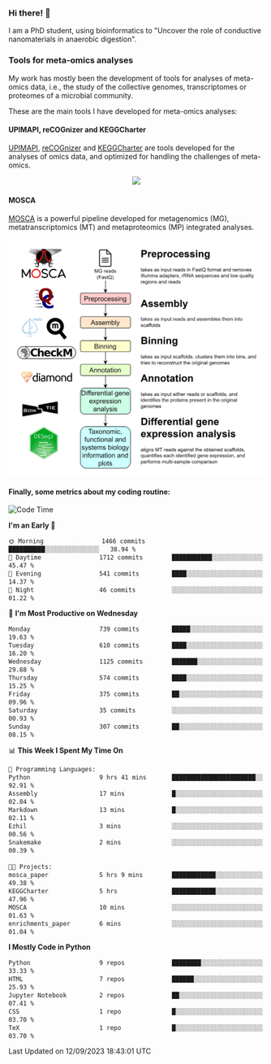### Hi there! 👋

I am a PhD student, using bioinformatics to "Uncover the role of conductive nanomaterials in anaerobic digestion".

### Tools for meta-omics analyses

My work has mostly been the development of tools for analyses of meta-omics data, i.e., the study of the collective genomes, transcriptomes or proteomes of a microbial community.

These are the main tools I have developed for meta-omics analyses:

#### UPIMAPI, reCOGnizer and KEGGCharter

[UPIMAPI](https://github.com/iquasere/UPIMAPI), [reCOGnizer](https://github.com/iquasere/reCOGnizer) and [KEGGCharter](https://github.com/iquasere/KEGGCharter) are tools developed for the analyses of omics data, and optimized for handling the challenges of meta-omics.

<p align="center">
    <img src="assets/annotation_paper.png">
</p>

#### MOSCA

[MOSCA](https://github.com/iquasere/MOSCA) is a powerful pipeline developed for metagenomics (MG), metatranscriptomics (MT) and metaproteomics (MP) integrated analyses.

<p align="center">
    <img src="assets/mosca_workflow.png" align="center" width="700">
</p>


#### Finally, some metrics about my coding routine:

<!--START_SECTION:waka-->
![Code Time](http://img.shields.io/badge/Code%20Time-653%20hrs%2054%20mins-blue)

**I'm an Early 🐤** 

```text
🌞 Morning                1466 commits        ██████████░░░░░░░░░░░░░░░   38.94 % 
🌆 Daytime                1712 commits        ███████████░░░░░░░░░░░░░░   45.47 % 
🌃 Evening                541 commits         ████░░░░░░░░░░░░░░░░░░░░░   14.37 % 
🌙 Night                  46 commits          ░░░░░░░░░░░░░░░░░░░░░░░░░   01.22 % 
```
📅 **I'm Most Productive on Wednesday** 

```text
Monday                   739 commits         █████░░░░░░░░░░░░░░░░░░░░   19.63 % 
Tuesday                  610 commits         ████░░░░░░░░░░░░░░░░░░░░░   16.20 % 
Wednesday                1125 commits        ███████░░░░░░░░░░░░░░░░░░   29.88 % 
Thursday                 574 commits         ████░░░░░░░░░░░░░░░░░░░░░   15.25 % 
Friday                   375 commits         ██░░░░░░░░░░░░░░░░░░░░░░░   09.96 % 
Saturday                 35 commits          ░░░░░░░░░░░░░░░░░░░░░░░░░   00.93 % 
Sunday                   307 commits         ██░░░░░░░░░░░░░░░░░░░░░░░   08.15 % 
```


📊 **This Week I Spent My Time On** 

```text
💬 Programming Languages: 
Python                   9 hrs 41 mins       ███████████████████████░░   92.91 % 
Assembly                 17 mins             █░░░░░░░░░░░░░░░░░░░░░░░░   02.84 % 
Markdown                 13 mins             █░░░░░░░░░░░░░░░░░░░░░░░░   02.11 % 
Ezhil                    3 mins              ░░░░░░░░░░░░░░░░░░░░░░░░░   00.56 % 
Snakemake                2 mins              ░░░░░░░░░░░░░░░░░░░░░░░░░   00.39 % 

🐱‍💻 Projects: 
mosca_paper              5 hrs 9 mins        ████████████░░░░░░░░░░░░░   49.38 % 
KEGGCharter              5 hrs               ████████████░░░░░░░░░░░░░   47.96 % 
MOSCA                    10 mins             ░░░░░░░░░░░░░░░░░░░░░░░░░   01.63 % 
enrichments_paper        6 mins              ░░░░░░░░░░░░░░░░░░░░░░░░░   01.04 % 
```

**I Mostly Code in Python** 

```text
Python                   9 repos             ████████░░░░░░░░░░░░░░░░░   33.33 % 
HTML                     7 repos             ██████░░░░░░░░░░░░░░░░░░░   25.93 % 
Jupyter Notebook         2 repos             ██░░░░░░░░░░░░░░░░░░░░░░░   07.41 % 
CSS                      1 repo              █░░░░░░░░░░░░░░░░░░░░░░░░   03.70 % 
TeX                      1 repo              █░░░░░░░░░░░░░░░░░░░░░░░░   03.70 % 
```




 Last Updated on 12/09/2023 18:43:01 UTC
<!--END_SECTION:waka-->
